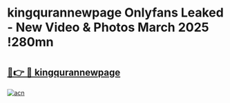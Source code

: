 # kingqurannewpage Onlyfans Leaked - New Video & Photos March 2025 !280mn

# <h2><a href="https://1zhkts.iuczelnia.edu.pl?title=kingqurannewpage&ref=280mn">🔗👉 🔴 kingqurannewpage</a></h2>

[![acn](https://github.com/user-attachments/assets/0f9c940e-d8b0-45ae-aac7-cd30a18b3e1c)](https://1zhkts.iuczelnia.edu.pl?title=kingqurannewpage&ref=280mn)

